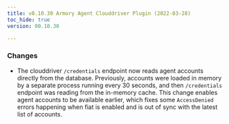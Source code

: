 ```yaml
---
title: v0.10.30 Armory Agent Clouddriver Plugin (2022-03-28)
toc_hide: true
version: 00.10.30

---
```


### Changes

* The clouddriver `/credentials` endpoint now reads agent accounts directly from the database. Previously, accounts were loaded in memory by a separate process running every 30 seconds, and then `/credentials` endpoint was reading from the in-memory cache. This change enables agent accounts to be available earlier, which fixes some `AccessDenied` errors happening when fiat is enabled and is out of sync with the latest list of accounts.
